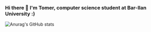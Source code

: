 ### Hi there 👋 I'm Tomer, computer science student at Bar-Ilan University :)

![Anurag's GitHub stats](https://github-readme-stats.vercel.app/api?username=TomerPardi&show_icons=true&theme=synthwave)

<!--
**TomerPardi/TomerPardi** is a ✨ _special_ ✨ repository because its `README.md` (this file) appears on your GitHub profile.

Here are some ideas to get you started:

- 🔭 I’m currently working on ...
- 🌱 I’m currently learning ...
- 👯 I’m looking to collaborate on ...
- 🤔 I’m looking for help with ...
- 💬 Ask me about ...
- 📫 How to reach me: ...
- 😄 Pronouns: ...
- ⚡ Fun fact: ...
-->
